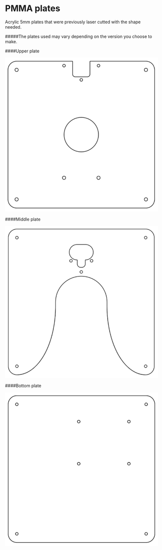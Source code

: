 # PMMA plates

Acrylic 5mm plates that were previously laser cutted with the shape needed.

#####The plates used may vary depending on the version you choose to make.

####Upper plate

![](images/top.png)

####Middle plate

![](images/middle001.png)

####Bottom plate


![](images/bottom.png)


